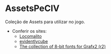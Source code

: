 # AssetsPeCIV
Coleção de Assets para utilizar no jogo.

  * Conferir os sites:
    - [Locomalito](https://www.locomalito.com/)
    - [evidentlycube](https://www.evidentlycube.com/open-source/archive)
    - [The collection of 8-bit fonts for Grafx2 (r2)](https://opengameart.org/content/the-collection-of-8-bit-fonts-for-grafx2-r2)

